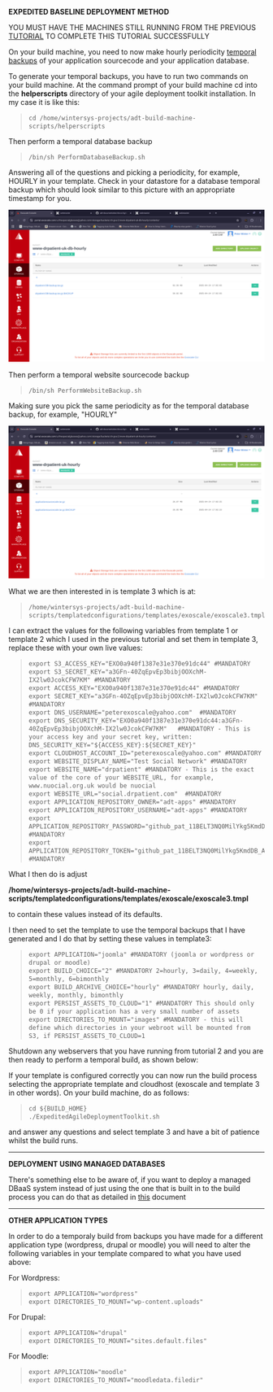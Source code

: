 **EXPEDITED BASELINE DEPLOYMENT METHOD**

YOU MUST HAVE THE MACHINES STILL RUNNING FROM THE PREVIOUS [TUTORIAL](./expedited-baseline-joomla.md) TO COMPLETE THIS TUTORIAL SUCCESSFULLY

On your build machine, you need to now make hourly periodicity [temporal backups](../../Deployment/Backups.md) of your application sourcecode and your application database.

To generate your temporal backups, you have to run two commands on your build machine. At the command prompt of your build machine cd into the **helperscripts** directory of your agile deployment toolkit installation. In my case it is like this:

>     cd /home/wintersys-projects/adt-build-machine-scripts/helperscripts

Then perform a temporal database backup
  
>     /bin/sh PerformDatabaseBackup.sh
 
Answering all of the questions and picking a periodicity, for example, HOURLY in your template. Check in your datastore for a database temporal backup which should look similar to this picture with an appropriate timestamp for you.

![](images/expedited/exo38.png "Exoscale Tutorial Image 38")

  
Then perform a temporal website sourcecode backup
  
>     /bin/sh PerformWebsiteBackup.sh
  
Making sure you pick the same periodicity as for the temporal database backup, for example, "HOURLY"

![](images/expedited/exo39.png "Exoscale Tutorial Image 39")

  
What we are then interested in is template 3 which is at:
  
>     /home/wintersys-projects/adt-build-machine-scripts/templatedconfigurations/templates/exoscale/exoscale3.tmpl
  
I can extract the values for the following variables from template 1 or template 2 which I used in the previous tutorial and set them in template 3, replace these with your own live values:

>     export S3_ACCESS_KEY="EXO0a940f1387e31e370e91dc44" #MANDATORY
>     export S3_SECRET_KEY="a3GFn-40ZqEpvEp3bibjOOXchM-IX2lw0JcokCFW7KM" #MANDATORY
>     export ACCESS_KEY="EXO0a940f1387e31e370e91dc44" #MANDATORY
>     export SECRET_KEY="a3GFn-40ZqEpvEp3bibjOOXchM-IX2lw0JcokCFW7KM" #MANDATORY
>     export DNS_USERNAME="peterexoscale@yahoo.com"  #MANDATORY
>     export DNS_SECURITY_KEY="EXO0a940f1387e31e370e91dc44:a3GFn-40ZqEpvEp3bibjOOXchM-IX2lw0JcokCFW7KM"   #MANDATORY - This is your access key and your secret key, written: DNS_SECURITY_KEY="${ACCESS_KEY}:${SECRET_KEY}"
>     export CLOUDHOST_ACCOUNT_ID="peterexoscale@yahoo.com" #MANDATORY
>     export WEBSITE_DISPLAY_NAME="Test Social Network" #MANDATORY
>     export WEBSITE_NAME="drpatient" #MANDATORY - This is the exact value of the core of your WEBSITE_URL, for example, www.nuocial.org.uk would be nuocial
>     export WEBSITE_URL="social.drpatient.com"  #MANDATORY
>     export APPLICATION_REPOSITORY_OWNER="adt-apps" #MANDATORY
>     export APPLICATION_REPOSITORY_USERNAME="adt-apps" #MANDATORY
>     export APPLICATION_REPOSITORY_PASSWORD="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k4" #MANDATORY
>     export APPLICATION_REPOSITORY_TOKEN="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k4" #MANDATORY

  
What I then do is adjust  

**/home/wintersys-projects/adt-build-machine-scripts/templatedconfigurations/templates/exoscale/exoscale3.tmpl**  
  
to contain these values instead of its defaults.
  
I then need to set the template to use the temporal backups that I have generated and I do that by setting these values in template3:
  
>     export APPLICATION="joomla" #MANDATORY (joomla or wordpress or drupal or moodle)
>     export BUILD_CHOICE="2" #MANDATORY 2=hourly, 3=daily, 4=weekly, 5=monthly, 6=bimonthly
>     export BUILD_ARCHIVE_CHOICE="hourly" #MANDATORY hourly, daily, weekly, monthly, bimonthly
>     export PERSIST_ASSETS_TO_CLOUD="1" #MANDATORY This should only be 0 if your application has a very small number of assets
>     export DIRECTORIES_TO_MOUNT="images" #MANDATORY - this will define which directories in your webroot will be mounted from S3, if PERSIST_ASSETS_TO_CLOUD=1
  
Shutdown any webservers that you have running from tutorial 2 and you are then ready to perform a temporal build, as shown below:
  
If your template is configured correctly you can now run the build process selecting the appropriate template and cloudhost (exoscale and template 3 in other words). On your build machine, do as follows:

>     cd ${BUILD_HOME}
>     ./ExpeditedAgileDeploymentToolkit.sh

and answer any questions and select template 3 and have a bit of patience whilst the build runs. 
  
  ------------------------
  **DEPLOYMENT USING MANAGED DATABASES**
  
  There's something else to be aware of, if you want to deploy a managed DBaaS system instead of just using the one that is built in to the build process you can do that as detailed in [this](../..//Deployment/DeployingDBaaS.md) document
  
  
  ------------------------
  **OTHER APPLICATION TYPES**
  
In order to do a temporaly build from backups you have made for a different application type (wordpress, drupal or moodle) you will need to alter the following variables in your template compared to what you have used above:
  
  For Wordpress:
  
>     export APPLICATION="wordpress"
>     export DIRECTORIES_TO_MOUNT="wp-content.uploads"
  
  For Drupal:
  
>     export APPLICATION="drupal"
>     export DIRECTORIES_TO_MOUNT="sites.default.files"
  
  For Moodle:
  
>     export APPLICATION="moodle"
>     export DIRECTORIES_TO_MOUNT="moodledata.filedir"
  
